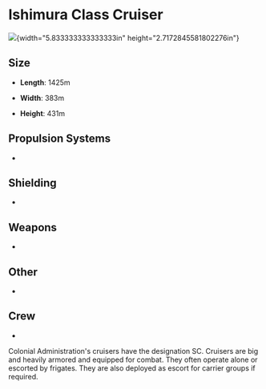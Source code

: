 Ishimura Class Cruiser
======================

![](media/image1.png){width="5.833333333333333in"
height="2.7172845581802276in"}

Size
----

-   **Length**: 1425m

-   **Width**: 383m

-   **Height**: 431m

Propulsion Systems
------------------

-   

Shielding
---------

-   

Weapons
-------

-   

Other
-----

-   

Crew
----

-   

Colonial Administration's cruisers have the designation SC. Cruisers are
big and heavily armored and equipped for combat. They often operate
alone or escorted by frigates. They are also deployed as escort for
carrier groups if required.
